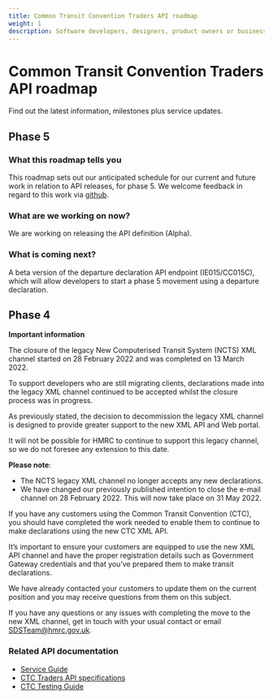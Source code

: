 ```yaml
---
title: Common Transit Convention Traders API roadmap
weight: 1
description: Software developers, designers, product owners or business analysts - see how you can integrate your software with Common Transit Convention Traders API.
---
```

# Common Transit Convention Traders API roadmap

Find out the latest information, milestones plus service updates.

## Phase 5
### What this roadmap tells you
This roadmap sets out our anticipated schedule for our current and future work in relation to API releases, for phase 5. We welcome feedback in regard to this work via [github](https://github.com/hmrc/common-transit-convention-traders/issues).

### What are we working on now?
We are working on releasing the API definition (Alpha).

### What is coming next?
A beta version of the departure declaration API endpoint (IE015/CC015C), which will allow developers to start a phase 5 movement using a departure declaration.

## Phase 4

**Important information**

The closure of the legacy New Computerised Transit System (NCTS) XML channel started on 28 February 2022 and was completed on 13 March 2022.

To support developers who are still migrating clients, declarations made into the legacy XML channel continued to be accepted whilst the closure process was in progress. 

As previously stated, the decision to decommission the legacy XML channel is designed to provide greater support to the new XML API and Web portal.

It will not be possible for HMRC to continue to support this legacy channel, so we do not foresee any extension to this date.

**Please note**:

 - The NCTS legacy XML channel no longer accepts any new declarations.
 - We have changed our previously published intention to close the e-mail channel on 28 February 2022.  This will now take place on 31 May 2022.

If you have any customers using the Common Transit Convention (CTC), you should have completed the work needed to enable them to continue to make declarations using the new CTC XML API. 

It’s important to ensure your customers are equipped to use the new XML API channel and have the proper registration details such as Government Gateway credentials and that you’ve prepared them to make transit declarations.

We have already contacted your customers to update them on the current position and you may receive questions from them on this subject.

If you have any questions or any issues with completing the move to the new XML channel, get in touch with your usual contact or email [SDSTeam@hmrc.gov.uk](mailto:SDSTeam@hmrc.gov.uk).

### Related API documentation
<!--- Section owner: MTD Programme --->

  * [Service Guide](https://developer.service.hmrc.gov.uk/guides/common-transit-convention-traders-service-guide/)
  * [CTC Traders API specifications](https://developer.service.hmrc.gov.uk/api-documentation/docs/api/service/common-transit-convention-traders/1.0)
  * [CTC Testing Guide](https://developer.service.hmrc.gov.uk/guides/common-transit-convention-traders-testing-guide)
